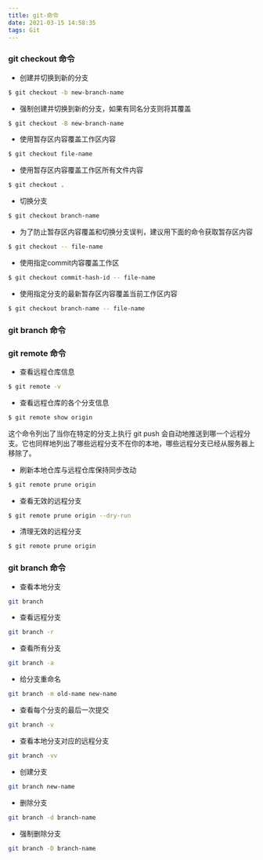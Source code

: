 ```yaml
---
title: git-命令
date: 2021-03-15 14:58:35
tags: Git
---
```


### git checkout 命令
- 创建并切换到新的分支
```bash
$ git checkout -b new-branch-name
```

- 强制创建并切换到新的分支，如果有同名分支则将其覆盖
``` bash
$ git checkout -B new-branch-name
```

- 使用暂存区内容覆盖工作区内容
```bash
$ git checkout file-name
```

<!-- more -->

- 使用暂存区内容覆盖工作区所有文件内容
```bash
$ git checkout .
```

- 切换分支
```bash
$ git checkout branch-name
```

- 为了防止暂存区内容覆盖和切换分支误判，建议用下面的命令获取暂存区内容
```bash 
$ git checkout -- file-name
```

- 使用指定commit内容覆盖工作区
```bash 
$ git checkout commit-hash-id -- file-name
```

- 使用指定分支的最新暂存区内容覆盖当前工作区内容
```bash
$ git checkout branch-name -- file-name
```


### git branch 命令



### git remote 命令
- 查看远程仓库信息
```bash
$ git remote -v
```

- 查看远程仓库的各个分支信息
```bash
$ git remote show origin
```
这个命令列出了当你在特定的分支上执行 git push 会自动地推送到哪一个远程分支。它也同样地列出了哪些远程分支不在你的本地，哪些远程分支已经从服务器上移除了。

- 刷新本地仓库与远程仓库保持同步改动
```bash
$ git remote prune origin
```

- 查看无效的远程分支
```bash
$ git remote prune origin --dry-run
```

- 清理无效的远程分支
```bash
$ git remote prune origin
```

### git branch 命令
- 查看本地分支
```bash
git branch
```

- 查看远程分支
```bash
git branch -r
```

- 查看所有分支
```bash
git branch -a
```

- 给分支重命名
```bash
git branch -m old-name new-name
```

- 查看每个分支的最后一次提交
```bash
git branch -v
```

- 查看本地分支对应的远程分支
```bash
git branch -vv
```

- 创建分支
```bash
git branch new-name
```

- 删除分支
```bash
git branch -d branch-name
```

- 强制删除分支
```bash
git branch -D branch-name
```

